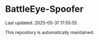 # BattleEye-Spoofer

Last updated: 2025-05-31 17:55:55

This repository is automatically maintained.
